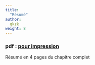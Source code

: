 ```yaml
---
title:
  "Résumé"
author:
  qkzk
weight: 8
---
```




### pdf : [pour impression](/uploads/docsnsi/reseau/feuille-internet.pdf)

Résumé en 4 pages du chapitre complet
